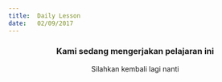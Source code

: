 ```yaml
---
title:  Daily Lesson
date:   02/09/2017
---
```


### <center>Kami sedang mengerjakan pelajaran ini</center>
<center>Silahkan kembali lagi nanti</center>